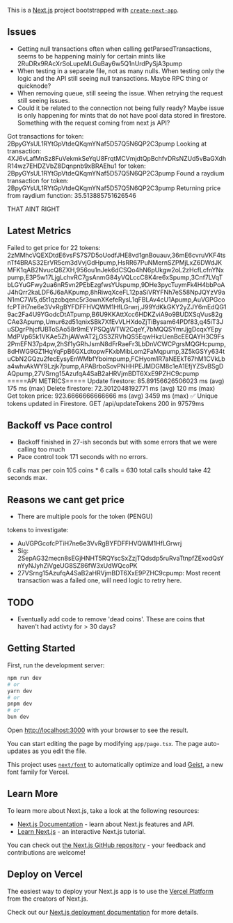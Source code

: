 This is a [Next.js](https://nextjs.org) project bootstrapped with [`create-next-app`](https://nextjs.org/docs/app/api-reference/cli/create-next-app).

## Issues
- Getting null transactions often when calling getParsedTransactions, seems to be happening mainly for certain mints like 2RuDRx9RAcXrSoLupeMLGuBay6w5Q1nUrdPySjA3pump
- When testing in a separate file, not as many nulls. When testing only the logic and the API still seeing null transactions. Maybe RPC thing or quicknode?
- When removing queue, still seeing the issue. When retrying the request still seeing issues.
- Could it be related to the connection not being fully ready? Maybe issue is only happening for mints that do not have pool data stored in firestore. Something with the request coming from next js API?


Got transactions for token: 2BpyGYsUL1RYtGpVtdeQKqmYNaf5D57Q5N6QP2C3pump
Looking at transaction: 4XJ6vLafMnSz8FuVekmkSeYqU8FrqtMCVmjdtQpBchfvDRsNZUd5vBaGXdhR14wz7EHDZVbZ8Dqnpnb9xBRAEhu1 for token: 2BpyGYsUL1RYtGpVtdeQKqmYNaf5D57Q5N6QP2C3pump
Found a raydium transaction for token: 2BpyGYsUL1RYtGpVtdeQKqmYNaf5D57Q5N6QP2C3pump
Returning price from raydium function: 35.513885751626546

THAT AINT RIGHT

## Latest Metrics
Failed to get price for 22 tokens: 2zMMhcVQEXDtdE6vsFS7S7D5oUodfJHE8vd1gnBouauv,36mE6cvruVKF4tsnTf4BRAS32ErVR5cm3dVvjGdHpump,HsRR67PuNMernSZPMjLxZ6DWdJKMFK1qAB2NvucQ8ZXH,956ou1nJek6dCSQo4hN6pUkgw2oL2zHcfLcfnYNxpump,E3P5w17LjgLchvRC7gsAnmG84yVQLccC8K4re6xSpump,3Cnf7LVqTbLGYuGFwy2ua6nR5vn2PEbEzgfwsYUspump,9DHe3pycTuymFk4H4bbPoAJ4hQrr2kaLDF6J6aAKpump,8hRiwqXceFL12paSiVRYFNh7eS58NpJQYzV9aN1mC7W5,d5t1qzobqenc5r3ownXKefeRysL1qFBLAv4cU1Apump,AuVGPGcofcPTiH7ne6e3VvRgBYFDFFHVQWM1HfLGrwrj,J99YdKkGKY2yZJY6mEdQG19ac2Fa4U9YGodcDtATpump,B6U9KKAttXcc6HDKZviA9o9BUDXSqVus82gCAe3Apump,Umur6zd51qnixSBk7XfEvVLHXdoZjTiBysam64PDf83,q45iT3JuSDgrPhjcfUBToSAo58r9mEYPSQgWTW2CqeY,7bMQQSYmrJjgDcqxYEpyMdPVp65k1VKAe5ZhjAWwAT2j,GS3ZRVhQS5EqwHkzUenBcEEQAYH3C9Fs2PmEFN37p4pw,2hSf1yGRhJsmN8dFrRaeFr3LbDnVCWCPgrsMQGHcpump,8dHWG9GZ1HqYqFpB6GXLdtopwFKxbMibLom2FaMqpump,3Z5kGSYy634tuCbN2GQzu2fecEysyEnWMbfYboimpump,FCHyom1R7aNEEkT67hM1CVkLba4whvAkWY9Lzjk7pump,APABrboSovPNHHPEJMDGM8c1eA1EfjYZSvBSgDAQpump,27VSrng15AzufqA4SaB2aHRVjmBDT6XxE9PZHC9cpump
=====API METRICS=====
Update firestore: 85.89156626506023 ms (avg) 175 ms (max)
Delete firestore: 72.3012048192771 ms (avg) 120 ms (max)
Get token price: 923.6666666666666 ms (avg) 3459 ms (max)
✅ Unique tokens updated in Firestore.
 GET /api/updateTokens 200 in 97579ms

## Backoff vs Pace control
- Backoff finished in 27-ish seconds but with some errors that we were calling too much
- Pace control took 171 seconds with no errors. 

6 calls max per coin
105 coins * 6 calls = 630 total calls
should take 42 seconds max.


## Reasons we cant get price
- There are multiple pools for the token (PENGU)

tokens to investigate:
- AuVGPGcofcPTiH7ne6e3VvRgBYFDFFHVQWM1HfLGrwrj
- Sig: 2SepAG32mecn8sEGjHNHT5RQYscSxZzjTQdsdp5ruRvaTtnpfZExodQsYnYyNJyhZiVgeUG8SZ86fW3xUdWQcoPK
- 27VSrng15AzufqA4SaB2aHRVjmBDT6XxE9PZHC9cpump: Most recent transaction was a failed one, will need logic to retry here.


## TODO
- Eventually add code to remove 'dead coins'. These are coins that haven't had activty for > 30 days?

## Getting Started

First, run the development server:

```bash
npm run dev
# or
yarn dev
# or
pnpm dev
# or
bun dev
```

Open [http://localhost:3000](http://localhost:3000) with your browser to see the result.

You can start editing the page by modifying `app/page.tsx`. The page auto-updates as you edit the file.

This project uses [`next/font`](https://nextjs.org/docs/app/building-your-application/optimizing/fonts) to automatically optimize and load [Geist](https://vercel.com/font), a new font family for Vercel.

## Learn More

To learn more about Next.js, take a look at the following resources:

- [Next.js Documentation](https://nextjs.org/docs) - learn about Next.js features and API.
- [Learn Next.js](https://nextjs.org/learn) - an interactive Next.js tutorial.

You can check out [the Next.js GitHub repository](https://github.com/vercel/next.js) - your feedback and contributions are welcome!

## Deploy on Vercel

The easiest way to deploy your Next.js app is to use the [Vercel Platform](https://vercel.com/new?utm_medium=default-template&filter=next.js&utm_source=create-next-app&utm_campaign=create-next-app-readme) from the creators of Next.js.

Check out our [Next.js deployment documentation](https://nextjs.org/docs/app/building-your-application/deploying) for more details.

